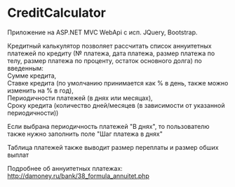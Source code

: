 # CreditCalculator
Приложение на ASP.NET MVC WebApi с исп. JQuery, Bootstrap.
  
Кредитный калькулятор позволяет рассчитать список аннуитетных платежей по кредиту (№ платежа, дата платежа, размер платежа по телу, размер платежа по проценту, остаток основного долга)
по введенным:  
Сумме кредита,  
Ставке кредита (по умолчанию принимается как % в день, также можно изменить на % в год),  
Периодичности платежей (в днях или месяцах),  
Сроку кредита (количество дней/месяцев (в зависимости от указанной периодичности))

Если выбрана периодичность платежей "В днях", то пользователю также нужно заполнить поле "Шаг платежа в днях"

Таблица платежей также выводит размер переплаты и размер обших выплат
  
Подробнее об аннуитетных платежах:  
http://damoney.ru/bank/38_formula_annuitet.php
